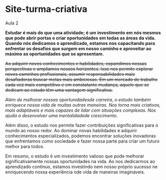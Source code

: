 # Site-turma-criativa
Aula 2

**Estudar é mais do que uma atividade; é um investimento em nós mesmos que pode abrir portas e criar oportunidades em todas as áreas da vida. Quando nós dedicamos o aprendizado, estamos nos capacitando para enfrentar os desafios que surgem em nosso caminho e aproveitar ao máximo as oportunidades que se apresentam.**

~~Ao adquirir novos conhecimentos e habilidades,  expandimos nossas perspectivas e ampliamos nossos horizontes. Isso nos permite explorar novos caminhos profissionais, assumir responsabilidades mais desafiadoras buscar metas mais ambiciosas. Em um mercado de trabalho cada vez mais competitivo e em constatante mudança,  aquele que se dedicam ao estudo têm uma vantagem significativa.~~

*Além de melhorar nossas oportunidadesde carreira, o estudo também enriquece nossa vida de muitas outras maneiras. Nos torna mais criativos, mais adaptáveis e mais capazes de lidar com situações complexas. Nos ajuda a desenvolver uma mentalidadede crescimento.* 

Além disso, o estudo nos permite fazer contribuições significativas para o mundo ao nosso redor. Ao dominar novas habilidades  e adquirir conhecimentos especializados, podemos encontrar soluções inovadoras que enfrentamos como sociedade e fazer nossa parte para criar um futuro melhor para todos.

Em resumo, o estudo é um investimento valioso que pode melhorar significativamente nossas oportunidades na vida. Ao nos dedicarmos ao aprendizado contínuo, estamos investindo nem nosso próprio sucesso ne enriquecendo nossa experiência nde vida de maneiras imagináveis.
